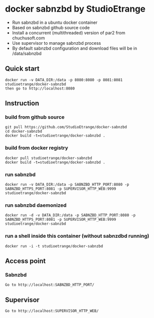 # docker sabnzbd by StudioEtrange

* Run sabnzbd in a ubuntu docker container
* Based on sabnzbd github source code
* Install a concurrent (multithreaded) version of par2 from chuchusoft.com
* Use supervisor to manage sabnzbd process
* By default sabnzbd configuration and download files will be in /data/sabnzbd

## Quick start

	docker run -v DATA_DIR:/data -p 8080:8080 -p 8081:8081 studioetrange/docker-sabnzbd
	then go to http://localhost:8080

## Instruction 

### build from github source

	git pull https://github.com/StudioEtrange/docker-sabnzbd
	cd docker-sabnzbd
	docker build -t=studioetrange/docker-sabnzbd .

### build from docker registry

	docker pull studioetrange/docker-sabnzbd
	docker build -t=studioetrange/docker-sabnzbd .

### run sabnzbd 

	docker run -v DATA_DIR:/data -p SABNZBD_HTTP_PORT:8080 -p SABNZBD_HTTPS_PORT:8081 -p SUPERVISOR_HTTP_WEB:9999 studioetrange/docker-sabnzbd

### run sabnzbd daemonized

	docker run -d -v DATA_DIR:/data -p SABNZBD_HTTP_PORT:8080 -p SABNZBD_HTTPS_PORT:8081 -p SUPERVISOR_HTTP_WEB:9999 studioetrange/docker-sabnzbd


### run a shell inside this container (without sabnzdbd running)

	docker run -i -t studioetrange/docker-sabnzbd

## Access point

### Sabnzbd

	Go to http://localhost:SABNZBD_HTTP_PORT/

## Supervisor

	Go to http://localhost:SUPERVISOR_HTTP_WEB/